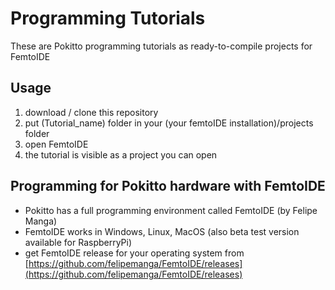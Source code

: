 # Programming Tutorials

These are Pokitto programming tutorials as ready-to-compile projects for FemtoIDE

## Usage

1. download / clone this repository
2. put (Tutorial_name) folder in your (your femtoIDE installation)/projects folder
3. open FemtoIDE
4. the tutorial is visible as a project you can open

## Programming for Pokitto hardware with FemtoIDE

* Pokitto has a full programming environment called FemtoIDE (by Felipe Manga)
* FemtoIDE works in Windows, Linux, MacOS (also beta test version available for RaspberryPi)
* get FemtoIDE release for your operating system from [https://github.com/felipemanga/FemtoIDE/releases](https://github.com/felipemanga/FemtoIDE/releases)

